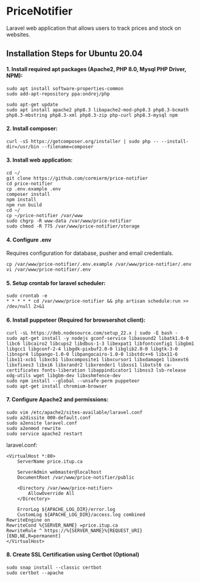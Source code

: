 # PriceNotifier

Laravel web application that allows users to track prices and stock on websites.

## Installation Steps for Ubuntu 20.04
#### 1. Install required apt packages (Apache2, PHP 8.0, Mysql PHP Driver, NPM):

```
sudo apt install software-properties-common
sudo add-apt-repository ppa:ondrej/php

sudo apt-get update
sudo apt install apache2 php8.3 libapache2-mod-php8.3 php8.3-bcmath php8.3-mbstring php8.3-xml php8.3-zip php-curl php8.3-mysql npm
```


#### 2. Install composer:
```
curl -sS https://getcomposer.org/installer | sudo php -- --install-dir=/usr/bin --filename=composer
```


#### 3. Install web application:
```
cd ~/
git clone https://github.com/cormierm/price-notifier
cd price-notifier
cp .env.example .env
composer install
npm install
npm run build
cd ~/
cp ~/price-notifier /var/www
sudo chgrp -R www-data /var/www/price-notifier
sudo chmod -R 775 /var/www/price-notifier/storage
```

#### 4. Configure .env
Requires configuration for database, pusher and email credentials.
```
cp /var/www/price-notifier/.env.example /var/www/price-notifier/.env
vi /var/www/price-notifier/.env
```

#### 5. Setup crontab for laravel scheduler:
```
sudo crontab -e
* * * * * cd /var/www/price-notifier && php artisan schedule:run >> /dev/null 2>&1
```

#### 6. Install puppeteer (Required for browsershot client):
```
curl -sL https://deb.nodesource.com/setup_22.x | sudo -E bash -
sudo apt-get install -y nodejs gconf-service libasound2 libatk1.0-0 libc6 libcairo2 libcups2 libdbus-1-3 libexpat1 libfontconfig1 libgbm1 libgcc1 libgconf-2-4 libgdk-pixbuf2.0-0 libglib2.0-0 libgtk-3-0 libnspr4 libpango-1.0-0 libpangocairo-1.0-0 libstdc++6 libx11-6 libx11-xcb1 libxcb1 libxcomposite1 libxcursor1 libxdamage1 libxext6 libxfixes3 libxi6 libxrandr2 libxrender1 libxss1 libxtst6 ca-certificates fonts-liberation libappindicator1 libnss3 lsb-release xdg-utils wget libgbm-dev libxshmfence-dev
sudo npm install --global --unsafe-perm puppeteer
sudo apt-get install chromium-browser
```

#### 7. Configure Apache2 and permissions:
```
sudo vim /etc/apache2/sites-available/laravel.conf
sudo a2dissite 000-default.conf
sudo a2ensite laravel.conf
sudo a2enmod rewrite
sudo service apache2 restart
```
laravel.conf:
```
<VirtualHost *:80>
    ServerName price.itup.ca

    ServerAdmin webmaster@localhost
    DocumentRoot /var/www/price-notifier/public

    <Directory /var/www/price-notifier>
        AllowOverride All
    </Directory>

    ErrorLog ${APACHE_LOG_DIR}/error.log
    CustomLog ${APACHE_LOG_DIR}/access.log combined
RewriteEngine on
RewriteCond %{SERVER_NAME} =price.itup.ca
RewriteRule ^ https://%{SERVER_NAME}%{REQUEST_URI} [END,NE,R=permanent]
</VirtualHost>
```

#### 8. Create SSL Certification using Certbot (Optional)
```
sudo snap install --classic certbot
sudo certbot --apache
```

